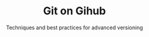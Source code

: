 <h1 align="center">Git on Gihub</h1>
<p align="center">Techniques and best practices for advanced versioning</p>
